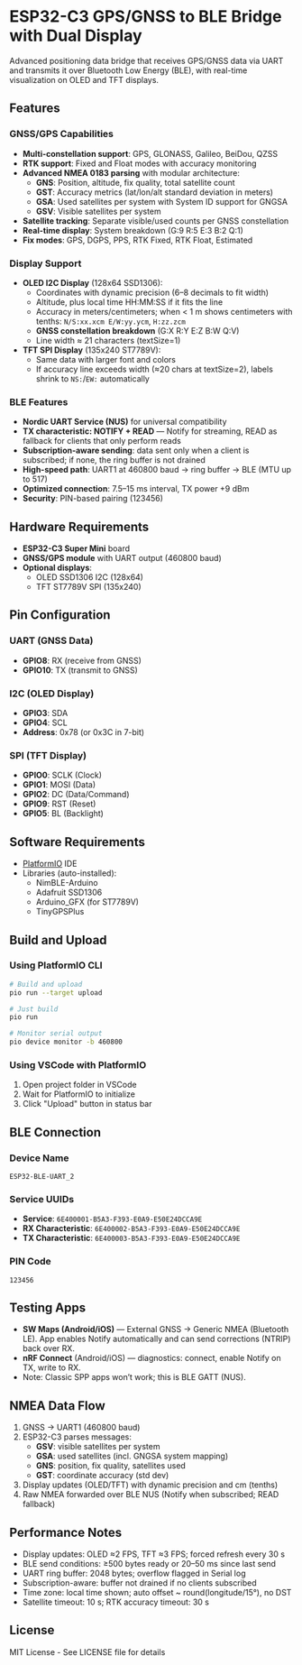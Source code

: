 # ESP32-C3 GPS/GNSS to BLE Bridge with Dual Display

Advanced positioning data bridge that receives GPS/GNSS data via UART and transmits it over Bluetooth Low Energy (BLE), with real-time visualization on OLED and TFT displays.

## Features

### GNSS/GPS Capabilities
- **Multi-constellation support**: GPS, GLONASS, Galileo, BeiDou, QZSS
- **RTK support**: Fixed and Float modes with accuracy monitoring
- **Advanced NMEA 0183 parsing** with modular architecture:
  - **GNS**: Position, altitude, fix quality, total satellite count
  - **GST**: Accuracy metrics (lat/lon/alt standard deviation in meters)
  - **GSA**: Used satellites per system with System ID support for GNGSA
  - **GSV**: Visible satellites per system
- **Satellite tracking**: Separate visible/used counts per GNSS constellation
- **Real-time display**: System breakdown (G:9 R:5 E:3 B:2 Q:1)
- **Fix modes**: GPS, DGPS, PPS, RTK Fixed, RTK Float, Estimated

### Display Support
- **OLED I2C Display** (128x64 SSD1306):
  - Coordinates with dynamic precision (6–8 decimals to fit width)
  - Altitude, plus local time HH:MM:SS if it fits the line
  - Accuracy in meters/centimeters; when < 1 m shows centimeters with tenths: `N/S:xx.xcm E/W:yy.ycm`, `H:zz.zcm`
  - **GNSS constellation breakdown** (G:X R:Y E:Z B:W Q:V)
  - Line width ≈ 21 characters (textSize=1)
- **TFT SPI Display** (135x240 ST7789V):
  - Same data with larger font and colors
  - If accuracy line exceeds width (≈20 chars at textSize=2), labels shrink to `NS:`/`EW:` automatically

### BLE Features
- **Nordic UART Service (NUS)** for universal compatibility
- **TX characteristic: NOTIFY + READ** — Notify for streaming, READ as fallback for clients that only perform reads
- **Subscription-aware sending**: data sent only when a client is subscribed; if none, the ring buffer is not drained
- **High-speed path**: UART1 at 460800 baud → ring buffer → BLE (MTU up to 517)
- **Optimized connection**: 7.5–15 ms interval, TX power +9 dBm
- **Security**: PIN-based pairing (123456)

## Hardware Requirements

- **ESP32-C3 Super Mini** board
- **GNSS/GPS module** with UART output (460800 baud)
- **Optional displays**:
  - OLED SSD1306 I2C (128x64)
  - TFT ST7789V SPI (135x240)

## Pin Configuration

### UART (GNSS Data)
- **GPIO8**: RX (receive from GNSS)
- **GPIO10**: TX (transmit to GNSS)

### I2C (OLED Display)
- **GPIO3**: SDA
- **GPIO4**: SCL
- **Address**: 0x78 (or 0x3C in 7-bit)

### SPI (TFT Display)
- **GPIO0**: SCLK (Clock)
- **GPIO1**: MOSI (Data)
- **GPIO2**: DC (Data/Command)
- **GPIO9**: RST (Reset)
- **GPIO5**: BL (Backlight)

## Software Requirements

- [PlatformIO](https://platformio.org/) IDE
- Libraries (auto-installed):
  - NimBLE-Arduino
  - Adafruit SSD1306
  - Arduino_GFX (for ST7789V)
  - TinyGPSPlus

## Build and Upload

### Using PlatformIO CLI
```bash
# Build and upload
pio run --target upload

# Just build
pio run

# Monitor serial output
pio device monitor -b 460800
```

### Using VSCode with PlatformIO
1. Open project folder in VSCode
2. Wait for PlatformIO to initialize
3. Click "Upload" button in status bar

## BLE Connection

### Device Name
`ESP32-BLE-UART_2`

### Service UUIDs
- **Service**: `6E400001-B5A3-F393-E0A9-E50E24DCCA9E`
- **RX Characteristic**: `6E400002-B5A3-F393-E0A9-E50E24DCCA9E`
- **TX Characteristic**: `6E400003-B5A3-F393-E0A9-E50E24DCCA9E`

### PIN Code
`123456`

## Testing Apps

- **SW Maps (Android/iOS)** — External GNSS → Generic NMEA (Bluetooth LE). App enables Notify automatically and can send corrections (NTRIP) back over RX.
- **nRF Connect** (Android/iOS) — diagnostics: connect, enable Notify on TX, write to RX.
- Note: Classic SPP apps won’t work; this is BLE GATT (NUS).

## NMEA Data Flow

1. GNSS → UART1 (460800 baud)
2. ESP32-C3 parses messages:
   - **GSV**: visible satellites per system
   - **GSA**: used satellites (incl. GNGSA system mapping)
   - **GNS**: position, fix quality, satellites used
   - **GST**: coordinate accuracy (std dev)
3. Display updates (OLED/TFT) with dynamic precision and cm (tenths)
4. Raw NMEA forwarded over BLE NUS (Notify when subscribed; READ fallback)

## Performance Notes

- Display updates: OLED ≈2 FPS, TFT ≈3 FPS; forced refresh every 30 s
- BLE send conditions: ≥500 bytes ready or 20–50 ms since last send
- UART ring buffer: 2048 bytes; overflow flagged in Serial log
- Subscription-aware: buffer not drained if no clients subscribed
- Time zone: local time shown; auto offset ~ round(longitude/15°), no DST
- Satellite timeout: 10 s; RTK accuracy timeout: 30 s

## License

MIT License - See LICENSE file for details
